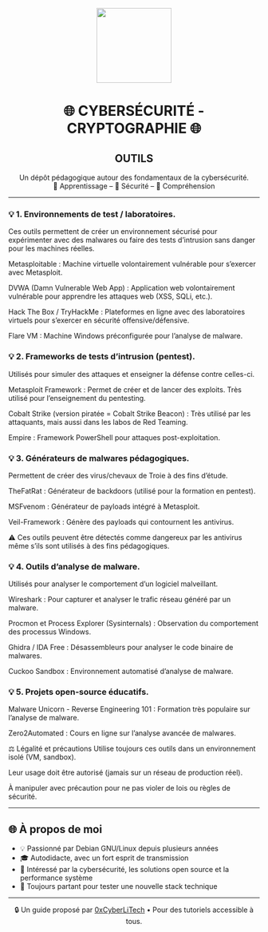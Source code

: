 <p align="center">
  <img src="https://avatars.githubusercontent.com/u/167217017?s=400&u=d983b9423c4eb8cdb9bfe8b14f505be5c894d6bc&v=4" width="150" />
</p>

<h1 align="center">🌐 CYBERSÉCURITÉ - CRYPTOGRAPHIE 🌐</h1>
<h2 align="center"> OUTILS</h2>

<p align="center">
  Un dépôt pédagogique autour des fondamentaux de la cybersécurité.<br>
  📘 Apprentissage – 🔐 Sécurité – 🧠 Compréhension
</p>

---

<h3 align="left">💡 1. Environnements de test / laboratoires.</h3>

Ces outils permettent de créer un environnement sécurisé pour expérimenter avec des malwares ou faire des tests d’intrusion sans danger pour les machines réelles.

Metasploitable : Machine virtuelle volontairement vulnérable pour s’exercer avec Metasploit.

DVWA (Damn Vulnerable Web App) : Application web volontairement vulnérable pour apprendre les attaques web (XSS, SQLi, etc.).

Hack The Box / TryHackMe : Plateformes en ligne avec des laboratoires virtuels pour s’exercer en sécurité offensive/défensive.

Flare VM : Machine Windows préconfigurée pour l’analyse de malware.

<h3 align="left">💡 2. Frameworks de tests d’intrusion (pentest).</h3>

Utilisés pour simuler des attaques et enseigner la défense contre celles-ci.

Metasploit Framework : Permet de créer et de lancer des exploits. Très utilisé pour l’enseignement du pentesting.

Cobalt Strike (version piratée = Cobalt Strike Beacon) : Très utilisé par les attaquants, mais aussi dans les labos de Red Teaming.

Empire : Framework PowerShell pour attaques post-exploitation.

<h3 align="left">💡 3. Générateurs de malwares pédagogiques.</h3>

Permettent de créer des virus/chevaux de Troie à des fins d’étude.

TheFatRat : Générateur de backdoors (utilisé pour la formation en pentest).

MSFvenom : Générateur de payloads intégré à Metasploit.

Veil-Framework : Génère des payloads qui contournent les antivirus.

⚠️ Ces outils peuvent être détectés comme dangereux par les antivirus même s’ils sont utilisés à des fins pédagogiques.

<h3 align="left">💡 4. Outils d’analyse de malware.</h3>

Utilisés pour analyser le comportement d’un logiciel malveillant.

Wireshark : Pour capturer et analyser le trafic réseau généré par un malware.

Procmon et Process Explorer (Sysinternals) : Observation du comportement des processus Windows.

Ghidra / IDA Free : Désassembleurs pour analyser le code binaire de malwares.

Cuckoo Sandbox : Environnement automatisé d’analyse de malware.

<h3 align="left">💡 5. Projets open-source éducatifs.</h3>

Malware Unicorn - Reverse Engineering 101 : Formation très populaire sur l’analyse de malware.

Zero2Automated : Cours en ligne sur l’analyse avancée de malwares.

⚖️ Légalité et précautions
Utilise toujours ces outils dans un environnement isolé (VM, sandbox).

Leur usage doit être autorisé (jamais sur un réseau de production réel).

À manipuler avec précaution pour ne pas violer de lois ou règles de sécurité.

---

## 🌐 À propos de moi

- 💡 Passionné par Debian GNU/Linux depuis plusieurs années
- 🎓 Autodidacte, avec un fort esprit de transmission
- 🔐 Intéressé par la cybersécurité, les solutions open source et la performance système
- 🧪 Toujours partant pour tester une nouvelle stack technique

---

<p align="center">
  🔒 Un guide proposé par <a href="https://github.com/0xCyberLiTech">0xCyberLiTech</a> • Pour des tutoriels accessible à tous.
</p>
